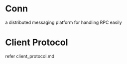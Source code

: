 # Conn
a distributed messaging platform for handling RPC easily

# Client Protocol
refer client_protocol.md